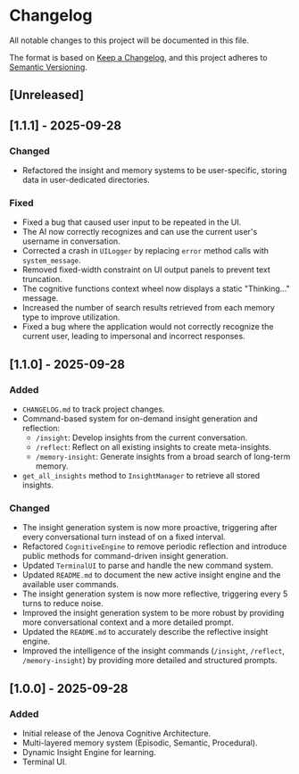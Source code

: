 # Changelog

All notable changes to this project will be documented in this file.

The format is based on [Keep a Changelog](https://keepachangelog.com/en/1.0.0/),
and this project adheres to [Semantic Versioning](https://semver.org/spec/v2.0.0.html).

## [Unreleased]

## [1.1.1] - 2025-09-28

### Changed
- Refactored the insight and memory systems to be user-specific, storing data in user-dedicated directories.

### Fixed
- Fixed a bug that caused user input to be repeated in the UI.
- The AI now correctly recognizes and can use the current user's username in conversation.
- Corrected a crash in `UILogger` by replacing `error` method calls with `system_message`.
- Removed fixed-width constraint on UI output panels to prevent text truncation.
- The cognitive functions context wheel now displays a static "Thinking..." message.
- Increased the number of search results retrieved from each memory type to improve utilization.
- Fixed a bug where the application would not correctly recognize the current user, leading to impersonal and incorrect responses.

## [1.1.0] - 2025-09-28

### Added
- `CHANGELOG.md` to track project changes.
- Command-based system for on-demand insight generation and reflection:
  - `/insight`: Develop insights from the current conversation.
  - `/reflect`: Reflect on all existing insights to create meta-insights.
  - `/memory-insight`: Generate insights from a broad search of long-term memory.
- `get_all_insights` method to `InsightManager` to retrieve all stored insights.

### Changed
- The insight generation system is now more proactive, triggering after every conversational turn instead of on a fixed interval.
- Refactored `CognitiveEngine` to remove periodic reflection and introduce public methods for command-driven insight generation.
- Updated `TerminalUI` to parse and handle the new command system.
- Updated `README.md` to document the new active insight engine and the available user commands.
- The insight generation system is now more reflective, triggering every 5 turns to reduce noise.
- Improved the insight generation system to be more robust by providing more conversational context and a more detailed prompt.
- Updated the `README.md` to accurately describe the reflective insight engine.
- Improved the intelligence of the insight commands (`/insight`, `/reflect`, `/memory-insight`) by providing more detailed and structured prompts.

## [1.0.0] - 2025-09-28

### Added
- Initial release of the Jenova Cognitive Architecture.
- Multi-layered memory system (Episodic, Semantic, Procedural).
- Dynamic Insight Engine for learning.
- Terminal UI.
